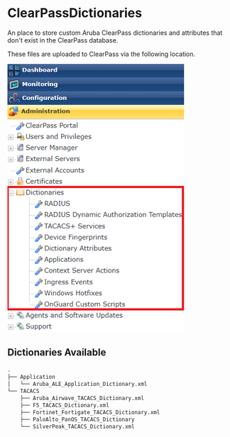 # ClearPassDictionaries

An place to store custom Aruba ClearPass dictionaries and attributes that don't exist in the ClearPass database.

These files are uploaded to ClearPass via the following location.

![CPPM_Dictionary_Location](CPPMDictionaries.png)

## Dictionaries Available
```
.
├── Application
│   └── Aruba_ALE_Application_Dictionary.xml
└── TACACS
    ├── Aruba_Airwave_TACACS_Dictionary.xml
    ├── F5_TACACS_Dictionary.xml
    ├── Fortinet_Fortigate_TACACS_Dictionary.xml
    ├── PaloAlto_PanOS_TACACS_Dictionary
    └── SilverPeak_TACACS_Dictionary.xml
```
